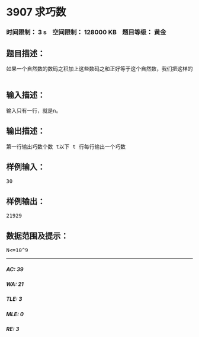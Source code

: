 # 3907 求巧数   
### 时间限制： 3 s&nbsp;&nbsp;&nbsp;&nbsp;空间限制： 128000 KB&nbsp;&nbsp;&nbsp;&nbsp;题目等级： 黄金  
## 题目描述：  

<pre>
如果一个自然数的数码之积加上这些数码之和正好等于这个自然数，我们把这样的自然数称为“巧数”，例如１９就是一个“巧数”，因为 19=1*9+(1+9)。试编程求出 n 以内的巧数。提示：有种很直接的方法简单粗暴（因为巧数个数有限）。  

</pre>
  
  
## 输入描述：  

<pre>
输入只有一行，就是n。
</pre>
  
  
## 输出描述：  

<pre>
第一行输出巧数个数 t以下 t 行每行输出一个巧数
</pre>
  
  
## 样例输入：  

<pre>
30
</pre>
  
  
## 样例输出：  

<pre>
21929
</pre>
  
  
## 数据范围及提示：  

<pre>
N<=10^9
</pre>
  
  
***  

##### AC: 39  
##### WA: 21  
##### TLE: 3  
##### MLE: 0  
##### RE: 3  
